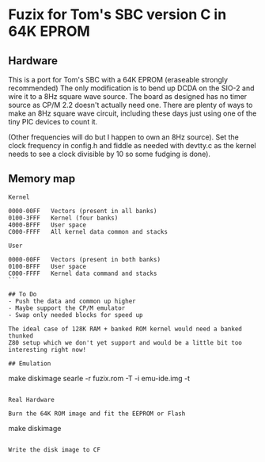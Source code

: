 # Fuzix for Tom's SBC version C in 64K EPROM

## Hardware
This is a port for Tom's SBC with a 64K EPROM (eraseable strongly recommended)
The only modification is to bend up DCDA on the SIO-2 and wire it to a
8Hz square wave source. The board as designed has no timer source as CP/M
2.2 doesn't actually need one. There are plenty of ways to make an 8Hz
square wave circuit, including these days just using one of the tiny PIC
devices to count it.

(Other frequencies will do but I happen to own an 8Hz source). Set the
clock frequency in config.h and fiddle as needed with devtty.c as the
kernel needs to see a clock divisible by 10 so some fudging is done).

## Memory map

````
Kernel

0000-00FF	Vectors (present in all banks)
0100-3FFF	Kernel (four banks)
4000-BFFF	User space
C000-FFFF	All kernel data common and stacks

User

0000-00FF	Vectors (present in both banks)
0100-BFFF	User space
C000-FFFF	Kernel data command and stacks
```

## To Do
- Push the data and common up higher
- Maybe support the CP/M emulator
- Swap only needed blocks for speed up

The ideal case of 128K RAM + banked ROM kernel would need a banked thunked
Z80 setup which we don't yet support and would be a little bit too
interesting right now!

## Emulation

````
make diskimage
searle -r fuzix.rom -T -i emu-ide.img -t
````

Real Hardware

Burn the 64K ROM image and fit the EEPROM or Flash

````
make diskimage
````

Write the disk image to CF
